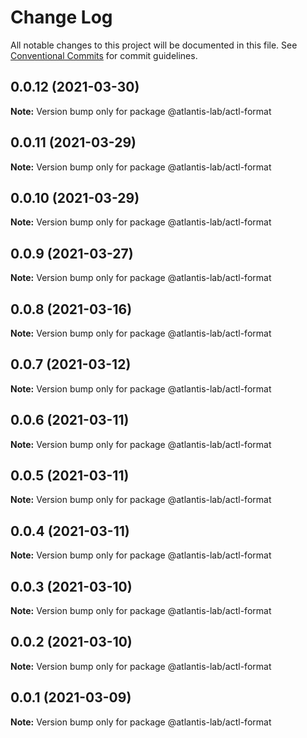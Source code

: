 # Change Log

All notable changes to this project will be documented in this file.
See [Conventional Commits](https://conventionalcommits.org) for commit guidelines.

## 0.0.12 (2021-03-30)

**Note:** Version bump only for package @atlantis-lab/actl-format





## 0.0.11 (2021-03-29)

**Note:** Version bump only for package @atlantis-lab/actl-format





## 0.0.10 (2021-03-29)

**Note:** Version bump only for package @atlantis-lab/actl-format





## 0.0.9 (2021-03-27)

**Note:** Version bump only for package @atlantis-lab/actl-format





## 0.0.8 (2021-03-16)

**Note:** Version bump only for package @atlantis-lab/actl-format





## 0.0.7 (2021-03-12)

**Note:** Version bump only for package @atlantis-lab/actl-format





## 0.0.6 (2021-03-11)

**Note:** Version bump only for package @atlantis-lab/actl-format





## 0.0.5 (2021-03-11)

**Note:** Version bump only for package @atlantis-lab/actl-format





## 0.0.4 (2021-03-11)

**Note:** Version bump only for package @atlantis-lab/actl-format





## 0.0.3 (2021-03-10)

**Note:** Version bump only for package @atlantis-lab/actl-format





## 0.0.2 (2021-03-10)

**Note:** Version bump only for package @atlantis-lab/actl-format





## 0.0.1 (2021-03-09)

**Note:** Version bump only for package @atlantis-lab/actl-format

